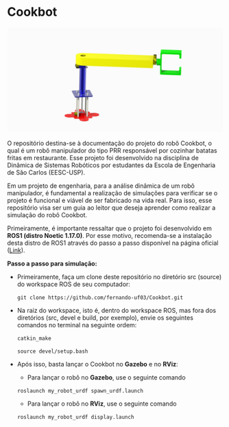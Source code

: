 # Cookbot

![Cookbot no CAD Creo Parametric](images/Cookbot.jpg "Cookbot")

O repositório destina-se à documentação do projeto do robô Cookbot, o qual é um robô manipulador do tipo PRR responsável por cozinhar batatas fritas em restaurante. Esse projeto foi desenvolvido na disciplina de Dinâmica de Sistemas Robóticos por estudantes da Escola de Engenharia de São Carlos (EESC-USP).

Em um projeto de engenharia, para a análise dinâmica de um robô manipulador, é fundamental a realização de simulações para verificar se o projeto é funcional e viável de ser fabricado na vida real. Para isso, esse repositório visa ser um guia ao leitor que deseja aprender como realizar a simulação do robô Cookbot.

Primeiramente, é importante ressaltar que o projeto foi desenvolvido em **ROS1 (distro Noetic 1.17.0)**. Por esse motivo, recomenda-se a instalação desta distro de ROS1 através do passo a passo disponível na página oficial ([Link](http://wiki.ros.org/noetic/Installation)). 

**Passo a passo para simulação:**

- Primeiramente, faça um clone deste repositório no diretório src (source) do workspace ROS de seu computador:
  ```
  git clone https://github.com/fernando-uf03/Cookbot.git
  ```

- Na raiz do workspace, isto é, dentro do workspace ROS, mas fora dos diretórios (src, devel e build, por exemplo), envie os seguintes comandos no terminal na seguinte ordem:
  ```
  catkin_make
  ```
  ```
  source devel/setup.bash
  ```

- Após isso, basta lançar o Cookbot no **Gazebo** e no **RViz**:
  - Para lançar o robô no **Gazebo**, use o seguinte comando
  ```
  roslaunch my_robot_urdf spawn_urdf.launch
  ```
  - Para lançar o robô no **RViz**, use o seguinte comando
  ```
  roslaunch my_robot_urdf display.launch
  ```

   
